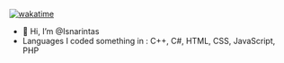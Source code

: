[![wakatime](https://wakatime.com/badge/user/2e496d70-6828-47bd-8f62-af46f9789793.svg)](https://wakatime.com/@2e496d70-6828-47bd-8f62-af46f9789793)

- 👋 Hi, I’m @Isnarintas
- Languages I coded something in : C++, C#, HTML, CSS, JavaScript, PHP

<!---
Isnarintas/Isnarintas is a ✨ special ✨ repository because its `README.md` (this file) appears on your GitHub profile.
You can click the Preview link to take a look at your changes.
--->

